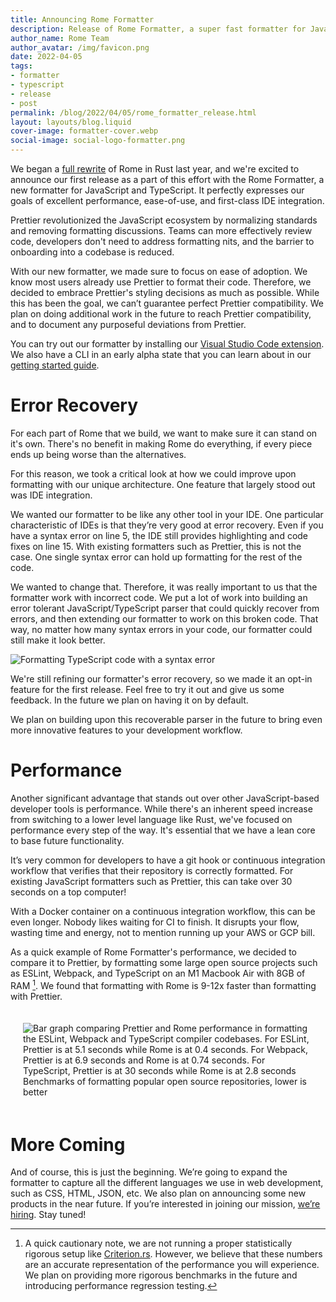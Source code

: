 ```yaml
---
title: Announcing Rome Formatter
description: Release of Rome Formatter, a super fast formatter for JavaScript and TypeScript
author_name: Rome Team
author_avatar: /img/favicon.png
date: 2022-04-05
tags:
- formatter
- typescript
- release
- post
permalink: /blog/2022/04/05/rome_formatter_release.html
layout: layouts/blog.liquid
cover-image: formatter-cover.webp
social-image: social-logo-formatter.png
---
```


We began a [full rewrite](/blog/2021/09/21/rome-will-be-rewritten-in-rust) of Rome in Rust last year, and we're excited to announce our first release as a part of this effort with the Rome Formatter, a new formatter for JavaScript and TypeScript. It perfectly expresses our goals of excellent performance, ease-of-use, and first-class IDE integration.

Prettier revolutionized the JavaScript ecosystem by normalizing standards and removing formatting discussions. Teams can more effectively review code, developers don't need to address formatting nits, and the barrier to onboarding into a codebase is reduced.

With our new formatter, we made sure to focus on ease of adoption. We know most users already use Prettier to format their code. Therefore, we decided to embrace Prettier's styling decisions as much as possible. While this has been the goal, we can’t guarantee perfect Prettier compatibility. We plan on doing additional work in the future to reach Prettier compatibility, and to document any purposeful deviations from Prettier.

You can try out our formatter by installing our [Visual Studio Code extension](https://marketplace.visualstudio.com/items?itemName=rome.rome). We also have a CLI in an early alpha state that you can learn about in our [getting started guide](/#getting-started).

# Error Recovery

For each part of Rome that we build, we want to make sure it can stand on it's own. There's no benefit in making Rome do everything, if every piece ends up being worse than the alternatives.

For this reason, we took a critical look at how we could improve upon formatting with our unique architecture. One feature that largely stood out was IDE integration.

We wanted our formatter to be like any other tool in your IDE. One particular characteristic of IDEs is that they’re very good at error recovery. Even if you have a syntax error on line 5, the IDE still provides highlighting and code fixes on line 15. With existing formatters such as Prettier, this is not the case. One single syntax error can hold up formatting for the rest of the code.

We wanted to change that. Therefore, it was really important to us that the formatter work with incorrect code. We put a lot of work into building an error tolerant JavaScript/TypeScript parser that could quickly recover from errors, and then extending our formatter to work on this broken code. That way, no matter how many syntax errors in your code, our formatter could still make it look better.

<img style="max-width: 800px" alt="Formatting TypeScript code with a syntax error" src="/img/blog/formatter_broken_code_demo.gif" />

We're still refining our formatter's error recovery, so we made it an opt-in feature for the first release. Feel free to try it out and give us some feedback. In the future we plan on having it on by default.

We plan on building upon this recoverable parser in the future to bring even more innovative features to your development workflow.

# Performance

Another significant advantage that stands out over other JavaScript-based developer tools is performance. While there's an inherent speed increase from switching to a lower level language like Rust, we've focused on performance every step of the way. It's essential that we have a lean core to base future functionality.

It’s very common for developers to have a git hook or continuous integration workflow that verifies that their repository is correctly formatted. For existing JavaScript formatters such as Prettier, this can take over 30 seconds on a top computer!

With a Docker container on a continuous integration workflow, this can be even longer. Nobody likes waiting for CI to finish. It disrupts your flow, wasting time and energy, not to mention running up your AWS or GCP bill.

As a quick example of Rome Formatter's performance, we decided to compare it to Prettier, by formatting some large open source projects such as ESLint, Webpack, and TypeScript on an M1 Macbook Air with 8GB of RAM [^1]. We found that formatting with Rome is 9-12x faster than formatting with Prettier.

[^1]: A quick cautionary note, we are not running a proper statistically rigorous setup like [Criterion.rs](https://github.com/bheisler/criterion.rs). However, we believe that these numbers are an accurate representation of the performance you will experience. We plan on providing more rigorous benchmarks in the future and introducing performance regression testing.

<div style="display: flex; flex-direction: column; align-items: center; padding: 20px">
  <img
    style="max-width: 800px"
    alt="Bar graph comparing Prettier and Rome performance in formatting the ESLint, Webpack and TypeScript compiler codebases. For ESLint, Prettier is at 5.1 seconds while Rome is at 0.4 seconds. For Webpack, Prettier is at 6.9 seconds and Rome is at 0.74 seconds. For TypeScript, Prettier is at 30 seconds while Rome is at 2.8 seconds"
    src="/img/blog/formatter_benchmark.png"
  />
  Benchmarks of formatting popular open source repositories, lower is better
</div>

# More Coming

And of course, this is just the beginning. We’re going to expand the formatter to capture all the different languages we use in web development, such as CSS, HTML, JSON, etc. We also plan on announcing some new products in the near future. If you’re interested in joining our mission, [we’re hiring](https://careers.rome.tools). Stay tuned!
